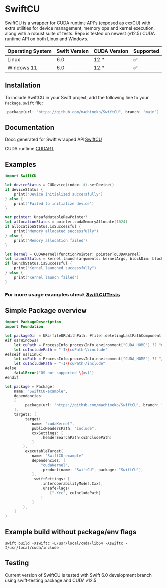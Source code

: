 # SwiftCU

SwiftCU is a wrapper for CUDA runtime API's (exposed as cxxCU) with extra utilities for device management, memory ops and kernel execution, along with a robust suite of tests.
Repo is tested on newest (v12.5) CUDA runtime API on both Linux and Windows.

| Operating System | Swift Version | CUDA Version | Supported |
|------------------|---------------|--------------|-----------|
| Linux            | 6.0           | 12.*         | ✅        |
| Windows 11       | 6.0           | 12.*         | ✅        |


## Installation

To include SwiftCU in your Swift project, add the following line to your `Package.swift` file:

```swift
.package(url: "https://github.com/machineko/SwiftCU", branch: "main")
```

## Documentation
Docc generated for Swift wrapped API [SwiftCU](https://swiftcu.kobus.me/documentation/swiftcu)

CUDA runtime [CUDART](https://docs.nvidia.com/cuda/cuda-runtime-api/index.html)

## Examples

```swift
import SwiftCU

let deviceStatus = CUDevice(index: 0).setDevice()
if deviceStatus {
    print("Device initialized successfully")
} else {
    print("Failed to initialize device")
}

var pointer: UnsafeMutableRawPointer?
let allocationStatus = pointer.cudaMemoryAllocate(1024)
if allocationStatus.isSuccessful {
    print("Memory allocated successfully")
} else {
    print("Memory allocation failed")
}

let kernel = CUDAKernel(functionPointer: pointerToCUDAKernel)
let launchStatus = kernel.launch(arguments: kernelArgs, blockDim: blockDim, gridDim: gridDim)
if launchStatus.isSuccessful {
    print("Kernel launched successfully")
} else {
    print("Kernel launch failed")
}
```

### For more usage examples check [SwiftCUTests](https://github.com/machineko/SwiftCU/tree/main/Tests/SwiftCUTests) 

## Simple Package overview

```swift
import PackageDescription
import Foundation

let packageDir = URL(fileURLWithPath: #file).deletingLastPathComponent().path
#if os(Windows)
    let cuPath = ProcessInfo.processInfo.environment["CUDA_HOME"] ?? "C:\\Program Files\\NVIDIA GPU Computing Toolkit\\CUDA\\v12.5"
    let cuIncludePath = "-I\(cuPath)\\include"
#elseif os(Linux)
    let cuPath = ProcessInfo.processInfo.environment["CUDA_HOME"] ?? "/usr/local/cuda"
    let cuIncludePath = "-I\(cuPath)/include"
#else
    fatalError("OS not supported \(os)")
#endif

let package = Package(
    name: "SwiftCU-example",
    dependencies: 
    [
        .package(url: "https://github.com/machineko/SwiftCU", branch: "main"),
    ],
    targets: [
        .target(
            name: "cudaKernel",
            publicHeadersPath: "include",
            cxxSettings: [
                .headerSearchPath(cuIncludePath)
            ]
        ),
        .executableTarget(
            name: "SwiftCU-example",
            dependencies: [
                "cudaKernel",
                .product(name: "SwiftCU", package: "SwiftCU"),
            ],
             swiftSettings: [
                .interoperabilityMode(.Cxx),
                .unsafeFlags(
                    ["-Xcc", cuIncludePath]
                )
            ]
        ),
    ]
)
```
## Example build without package/env flags
```fish
swift build -Xswiftc -L/usr/local/cuda/lib64 -Xswiftc -I/usr/local/cuda/include
```


## Testing
Current version of SwiftCU is tested with Swift 6.0 development branch using swift-testing package and CUDA v12.5
